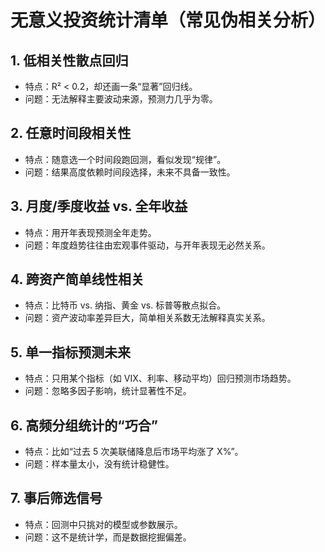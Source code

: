 # 无意义投资统计清单（常见伪相关分析）

## 1. 低相关性散点回归

- 特点：R² < 0.2，却还画一条“显著”回归线。
- 问题：无法解释主要波动来源，预测力几乎为零。

## 2. 任意时间段相关性

- 特点：随意选一个时间段跑回测，看似发现“规律”。
- 问题：结果高度依赖时间段选择，未来不具备一致性。

## 3. 月度/季度收益 vs. 全年收益

- 特点：用开年表现预测全年走势。
- 问题：年度趋势往往由宏观事件驱动，与开年表现无必然关系。

## 4. 跨资产简单线性相关

- 特点：比特币 vs. 纳指、黄金 vs. 标普等散点拟合。
- 问题：资产波动率差异巨大，简单相关系数无法解释真实关系。

## 5. 单一指标预测未来

- 特点：只用某个指标（如 VIX、利率、移动平均）回归预测市场趋势。
- 问题：忽略多因子影响，统计显著性不足。

## 6. 高频分组统计的“巧合”

- 特点：比如“过去 5 次美联储降息后市场平均涨了 X%”。
- 问题：样本量太小，没有统计稳健性。

## 7. 事后筛选信号

- 特点：回测中只挑对的模型或参数展示。
- 问题：这不是统计学，而是数据挖掘偏差。

